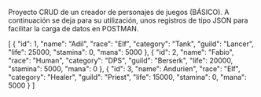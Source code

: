 Proyecto CRUD de un creador de personajes de juegos (BÁSICO). A continuación se deja para su utilización, unos registros de tipo JSON para facilitar la carga de datos en POSTMAN.

[
    {
        "id": 1,
        "name": "Adil",
        "race": "Elf",
        "category": "Tank",
        "guild": "Lancer",
        "life": 25000,
        "stamina": 0,
        "mana": 5000
    },
    {
        "id": 2,
        "name": "Fabio",
        "race": "Human",
        "category": "DPS",
        "guild": "Berserk",
        "life": 20000,
        "stamina": 5000,
        "mana": 0
    },
    {
        "id": 3,
        "name": Andurien",
        "race": "Elf",
        "category": "Healer",
        "guild": "Priest",
        "life": 15000,
        "stamina": 0,
        "mana": 5000
     }
]
